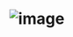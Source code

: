 # <p align="center"> ![image](https://github.com/ChrstphrChevalier/42Lausanne/assets/146819291/458639f7-130e-4a81-b4aa-616310c128bc) </p>
